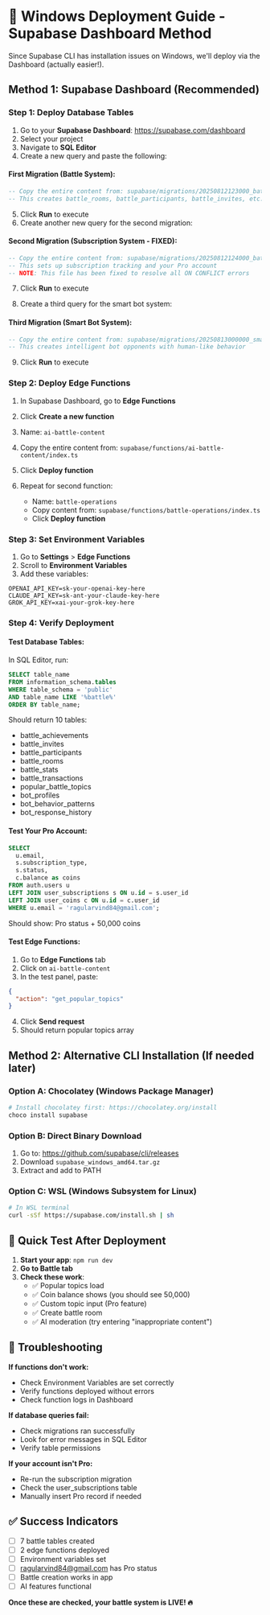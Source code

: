 # 🚀 Windows Deployment Guide - Supabase Dashboard Method

Since Supabase CLI has installation issues on Windows, we'll deploy via the Dashboard (actually easier!).

## Method 1: Supabase Dashboard (Recommended)

### Step 1: Deploy Database Tables

1. Go to your **Supabase Dashboard**: https://supabase.com/dashboard
2. Select your project
3. Navigate to **SQL Editor**
4. Create a new query and paste the following:

#### First Migration (Battle System):
```sql
-- Copy the entire content from: supabase/migrations/20250812123000_battle_system.sql
-- This creates battle_rooms, battle_participants, battle_invites, etc.
```

5. Click **Run** to execute
6. Create another new query for the second migration:

#### Second Migration (Subscription System - FIXED):
```sql
-- Copy the entire content from: supabase/migrations/20250812124000_battle_subscription.sql
-- This sets up subscription tracking and your Pro account
-- NOTE: This file has been fixed to resolve all ON CONFLICT errors
```

7. Click **Run** to execute

8. Create a third query for the smart bot system:

#### Third Migration (Smart Bot System):
```sql
-- Copy the entire content from: supabase/migrations/20250813000000_smart_bot_system.sql
-- This creates intelligent bot opponents with human-like behavior
```

9. Click **Run** to execute

### Step 2: Deploy Edge Functions

1. In Supabase Dashboard, go to **Edge Functions**
2. Click **Create a new function**
3. Name: `ai-battle-content`
4. Copy the entire content from: `supabase/functions/ai-battle-content/index.ts`
5. Click **Deploy function**

6. Repeat for second function:
   - Name: `battle-operations`
   - Copy content from: `supabase/functions/battle-operations/index.ts`
   - Click **Deploy function**

### Step 3: Set Environment Variables

1. Go to **Settings** > **Edge Functions**
2. Scroll to **Environment Variables**
3. Add these variables:

```
OPENAI_API_KEY=sk-your-openai-key-here
CLAUDE_API_KEY=sk-ant-your-claude-key-here
GROK_API_KEY=xai-your-grok-key-here
```

### Step 4: Verify Deployment

#### Test Database Tables:
In SQL Editor, run:
```sql
SELECT table_name 
FROM information_schema.tables 
WHERE table_schema = 'public' 
AND table_name LIKE '%battle%'
ORDER BY table_name;
```

Should return 10 tables:
- battle_achievements
- battle_invites
- battle_participants
- battle_rooms
- battle_stats
- battle_transactions
- popular_battle_topics
- bot_profiles
- bot_behavior_patterns
- bot_response_history

#### Test Your Pro Account:
```sql
SELECT 
  u.email,
  s.subscription_type,
  s.status,
  c.balance as coins
FROM auth.users u
LEFT JOIN user_subscriptions s ON u.id = s.user_id
LEFT JOIN user_coins c ON u.id = c.user_id
WHERE u.email = 'ragularvind84@gmail.com';
```

Should show: Pro status + 50,000 coins

#### Test Edge Functions:
1. Go to **Edge Functions** tab
2. Click on `ai-battle-content`
3. In the test panel, paste:
```json
{
  "action": "get_popular_topics"
}
```
4. Click **Send request**
5. Should return popular topics array

## Method 2: Alternative CLI Installation (If needed later)

### Option A: Chocolatey (Windows Package Manager)
```powershell
# Install chocolatey first: https://chocolatey.org/install
choco install supabase
```

### Option B: Direct Binary Download
1. Go to: https://github.com/supabase/cli/releases
2. Download `supabase_windows_amd64.tar.gz`
3. Extract and add to PATH

### Option C: WSL (Windows Subsystem for Linux)
```bash
# In WSL terminal
curl -sSf https://supabase.com/install.sh | sh
```

## 🎯 Quick Test After Deployment

1. **Start your app**: `npm run dev`
2. **Go to Battle tab**
3. **Check these work**:
   - ✅ Popular topics load
   - ✅ Coin balance shows (you should see 50,000)
   - ✅ Custom topic input (Pro feature)
   - ✅ Create battle room
   - ✅ AI moderation (try entering "inappropriate content")

## 🚨 Troubleshooting

**If functions don't work:**
- Check Environment Variables are set correctly
- Verify functions deployed without errors
- Check function logs in Dashboard

**If database queries fail:**
- Check migrations ran successfully
- Look for error messages in SQL Editor
- Verify table permissions

**If your account isn't Pro:**
- Re-run the subscription migration
- Check the user_subscriptions table
- Manually insert Pro record if needed

## ✅ Success Indicators

- [ ] 7 battle tables created
- [ ] 2 edge functions deployed  
- [ ] Environment variables set
- [ ] ragularvind84@gmail.com has Pro status
- [ ] Battle creation works in app
- [ ] AI features functional

**Once these are checked, your battle system is LIVE! 🔥**